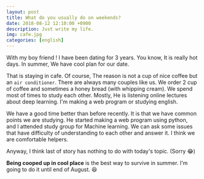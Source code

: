 ```yaml
---
layout: post
title: What do you usually do on weekends?
date: 2018-08-12 12:10:00 +0900
description: Just write my life. 
img: cafe.jpg
categories: [english]
---
```


With my boy friend ! I have been dating for 3 years.
You know, It is really hot days.
In summer, We have cool plan for our date.

That is staying in cafe.
Of course, The reason is not a cup of nice coffee but an `air conditioner`.
There are always many couples like us.
We order 2 cup of coffee and sometimes a honey bread (with whipping cream).
We spend most of times to study each other.
Mostly, He is listening online lectures about deep learning.
I'm making a web program or studying english.

We have a good time better than before recently.
It is that we have common points we are studying.
He started making a web program using python, and I attended study group for Machine learning.
We can ask some issues that have difficulty of understanding to each other and answer it.
I think we are comfortable helpers. 

Anyway, I think last of story has nothing to do with today's topic. (Sorry 😂)

**Being cooped up in cool place** is the best way to survive in summer.
I'm going to do it until end of August. 😆 